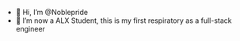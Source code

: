 - 👋 Hi, I’m @Noblepride
- 👀 I’m now a ALX Student, this is my first respiratory as a full-stack engineer
<!---
Noblepride/Noblepride is a ✨ special ✨ repository because its `README.md` (this file) appears on your GitHub profile.
You can click the Preview link to take a look at your changes.
--->
